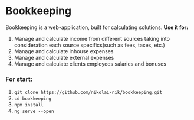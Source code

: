 # Bookkeeping
Bookkeeping is a web-application, built for calculating solutions.
**Use it for:** 
1. Manage and calculate income from different sources taking into consideration each source specifics(such as fees, taxes, etc.) 
2. Manage and calculate inhouse expenses
3. Manage and calculate external expenses
4. Manage and calculate clients employees salaries and bonuses


### For start:

1. `git clone https://github.com/nikolai-nik/bookkeeping.git`
2. `cd bookkeeping`
3. `npm install`
4. `ng serve --open`